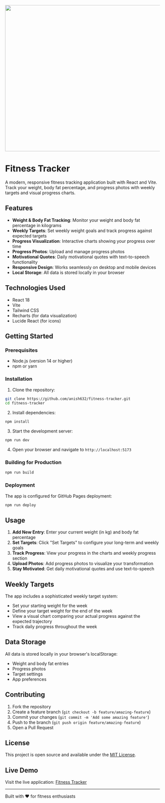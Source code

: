 <div align="center">
<img width="1200" height="475" alt="GHBanner" src="https://github.com/user-attachments/assets/0aa67016-6eaf-458a-adb2-6e31a0763ed6" />
</div>

# Fitness Tracker

A modern, responsive fitness tracking application built with React and Vite. Track your weight, body fat percentage, and progress photos with weekly targets and visual progress charts.

## Features

- **Weight & Body Fat Tracking**: Monitor your weight and body fat percentage in kilograms
- **Weekly Targets**: Set weekly weight goals and track progress against expected targets
- **Progress Visualization**: Interactive charts showing your progress over time
- **Progress Photos**: Upload and manage progress photos
- **Motivational Quotes**: Daily motivational quotes with text-to-speech functionality
- **Responsive Design**: Works seamlessly on desktop and mobile devices
- **Local Storage**: All data is stored locally in your browser

## Technologies Used

- React 18
- Vite
- Tailwind CSS
- Recharts (for data visualization)
- Lucide React (for icons)

## Getting Started

### Prerequisites

- Node.js (version 14 or higher)
- npm or yarn

### Installation

1. Clone the repository:
```bash
git clone https://github.com/anish632/fitness-tracker.git
cd fitness-tracker
```

2. Install dependencies:
```bash
npm install
```

3. Start the development server:
```bash
npm run dev
```

4. Open your browser and navigate to `http://localhost:5173`

### Building for Production

```bash
npm run build
```

### Deployment

The app is configured for GitHub Pages deployment:

```bash
npm run deploy
```

## Usage

1. **Add New Entry**: Enter your current weight (in kg) and body fat percentage
2. **Set Targets**: Click "Set Targets" to configure your long-term and weekly goals
3. **Track Progress**: View your progress in the charts and weekly progress section
4. **Upload Photos**: Add progress photos to visualize your transformation
5. **Stay Motivated**: Get daily motivational quotes and use text-to-speech

## Weekly Targets

The app includes a sophisticated weekly target system:
- Set your starting weight for the week
- Define your target weight for the end of the week
- View a visual chart comparing your actual progress against the expected trajectory
- Track daily progress throughout the week

## Data Storage

All data is stored locally in your browser's localStorage:
- Weight and body fat entries
- Progress photos
- Target settings
- App preferences

## Contributing

1. Fork the repository
2. Create a feature branch (`git checkout -b feature/amazing-feature`)
3. Commit your changes (`git commit -m 'Add some amazing feature'`)
4. Push to the branch (`git push origin feature/amazing-feature`)
5. Open a Pull Request

## License

This project is open source and available under the [MIT License](LICENSE).

## Live Demo

Visit the live application: [Fitness Tracker](https://anish632.github.io/fitness-tracker)

---

Built with ❤️ for fitness enthusiasts
